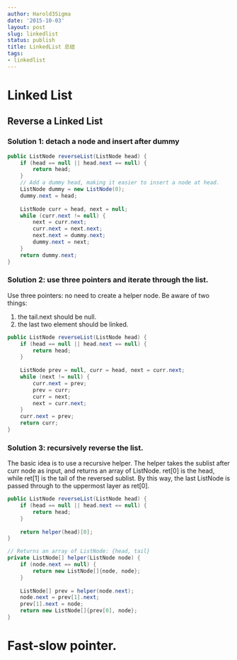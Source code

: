 ```yaml
---
author: Harold3Sigma
date: '2015-10-03'
layout: post
slug: linkedlist
status: publish
title: LinkedList 总结
tags:
- linkedlist
---
```


# Linked List

## Reverse a Linked List
### Solution 1: detach a node and insert after dummy
```java
public ListNode reverseList(ListNode head) {
    if (head == null || head.next == null) {
        return head;
    }
    // Add a dummy head, making it easier to insert a node at head.
    ListNode dummy = new ListNode(0);
    dummy.next = head;
    
    ListNode curr = head, next = null;
    while (curr.next != null) {
        next = curr.next;
        curr.next = next.next;
        next.next = dummy.next;
        dummy.next = next;
    }
    return dummy.next;
}
```
### Solution 2: use three pointers and iterate through the list.

Use three pointers: no need to create a helper node. Be aware of two things:
1. the tail.next should be null. 
2. the last two element should be linked.


```java
public ListNode reverseList(ListNode head) {
    if (head == null || head.next == null) {
        return head;
    }
    
    ListNode prev = null, curr = head, next = curr.next;
    while (next != null) {
        curr.next = prev;
        prev = curr;
        curr = next;
        next = curr.next;
    }
    curr.next = prev;
    return curr;
}
```

### Solution 3: recursively reverse the list.
The basic idea is to use a recursive helper. The helper takes the sublist after curr node as input, and  returns an array of ListNode. ret[0] is the head, while ret[1] is the tail of the reversed sublist. By this way, the last ListNode is passed through to the uppermost layer as ret[0].
```java
public ListNode reverseList(ListNode head) {
    if (head == null || head.next == null) {
        return head;
    }
    
    return helper(head)[0];
}

// Returns an array of ListNode: {head, tail}
private ListNode[] helper(ListNode node) {
    if (node.next == null) {
        return new ListNode[]{node, node};
    }
    
    ListNode[] prev = helper(node.next);
    node.next = prev[1].next;
    prev[1].next = node;
    return new ListNode[]{prev[0], node};
}
```


# Fast-slow pointer.



